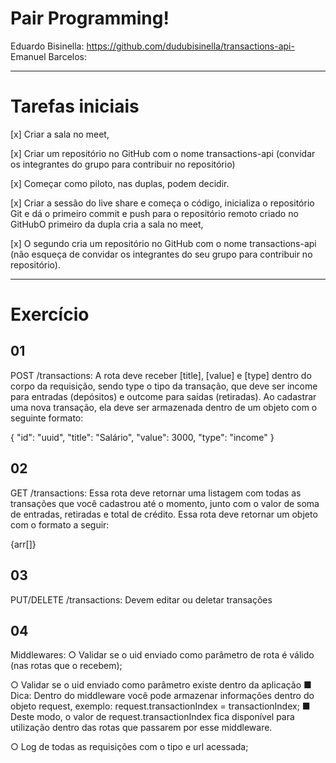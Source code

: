 # Pair Programming!

Eduardo Bisinella: https://github.com/dudubisinella/transactions-api-
Emanuel Barcelos:

------------------------------------------------------------------------

# Tarefas iniciais

[x] Criar a sala no meet,

[x] Criar um repositório no GitHub com o nome transactions-api (convidar os integrantes do grupo para contribuir no repositório)

[x] Começar como piloto, nas duplas, podem decidir.

[x] Criar a sessão do live share e começa o código, inicializa o repositório Git e dá o primeiro commit e push para o repositório remoto criado no GitHubO primeiro da dupla cria a sala no meet,

[x] O segundo cria um repositório no GitHub com o nome transactions-api (não esqueça de convidar os integrantes do seu grupo para contribuir no repositório).

------------------------------------------------------------------------

# Exercício

## 01

POST /transactions: A rota deve receber [title], [value] e [type] dentro do corpo
da requisição, sendo type o tipo da transação, que deve ser income para
entradas (depósitos) e outcome para saídas (retiradas). Ao cadastrar uma
nova transação, ela deve ser armazenada dentro de um objeto com o
seguinte formato:

{
"id": "uuid",
"title": "Salário",
"value": 3000,
"type": "income"
}

## 02

GET /transactions: Essa rota deve retornar uma listagem com todas as
transações que você cadastrou até o momento, junto com o valor de soma de
entradas, retiradas e total de crédito. Essa rota deve retornar um objeto com
o formato a seguir:

{arr[]}

## 03

PUT/DELETE /transactions: Devem editar ou deletar transações

## 04

Middlewares:
○ Validar se o uid enviado como parâmetro de rota é válido (nas rotas
que o recebem);

○ Validar se o uid enviado como parâmetro existe dentro da aplicação
    ■ Dica: Dentro do middleware você pode armazenar informações
    dentro do objeto request, exemplo:
    request.transactionIndex = transactionIndex;
    ■ Deste modo, o valor de request.transactionIndex fica
    disponível para utilização dentro das rotas que passarem por
    esse middleware.

○ Log de todas as requisições com o tipo e url acessada;